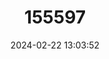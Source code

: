 ---
title: "155597"
category: "Ecrobia vitrea"
draft: false
date: 2024-02-22 13:03:52
languages:
  French: ["Hydrobie méditerranéenne"]
---